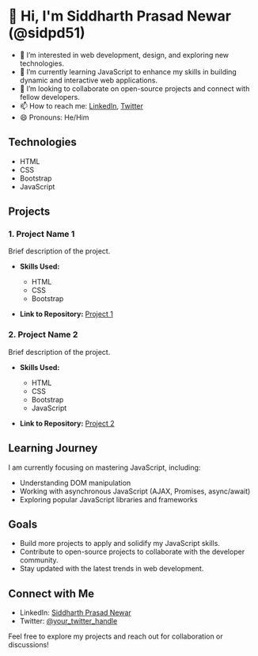 # 👋 Hi, I'm Siddharth Prasad Newar (@sidpd51)

- 👀 I’m interested in web development, design, and exploring new technologies.
- 🌱 I’m currently learning JavaScript to enhance my skills in building dynamic and interactive web applications.
- 💞️ I’m looking to collaborate on open-source projects and connect with fellow developers.
- 📫 How to reach me: [LinkedIn](link_to_linkedin_profile), [Twitter](link_to_twitter_profile)
- 😄 Pronouns: He/Him

## Technologies

- HTML
- CSS
- Bootstrap
- JavaScript

## Projects

### 1. Project Name 1

Brief description of the project.

- **Skills Used:**
  - HTML
  - CSS
  - Bootstrap

- **Link to Repository:** [Project 1](link_to_repo)

### 2. Project Name 2

Brief description of the project.

- **Skills Used:**
  - HTML
  - CSS
  - Bootstrap
  - JavaScript

- **Link to Repository:** [Project 2](link_to_repo)

## Learning Journey

I am currently focusing on mastering JavaScript, including:

- Understanding DOM manipulation
- Working with asynchronous JavaScript (AJAX, Promises, async/await)
- Exploring popular JavaScript libraries and frameworks

## Goals

- Build more projects to apply and solidify my JavaScript skills.
- Contribute to open-source projects to collaborate with the developer community.
- Stay updated with the latest trends in web development.

## Connect with Me

- LinkedIn: [Siddharth Prasad Newar]([link_to_linkedin_profile](https://in.linkedin.com/in/siddharth-prasad-newar-121a16203))
- Twitter: [@your_twitter_handle](sidpd1)

Feel free to explore my projects and reach out for collaboration or discussions!
